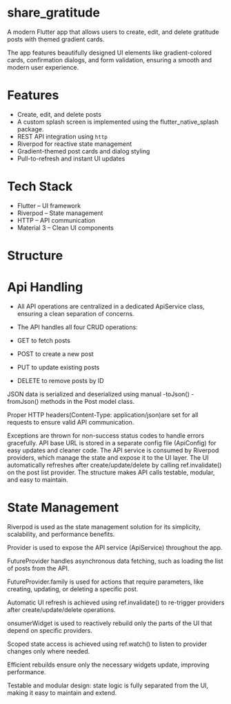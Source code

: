 # share_gratitude


A modern Flutter app that allows users to create, edit, and delete gratitude posts with  themed gradient cards. 

The app features beautifully designed UI elements like gradient-colored cards, 
confirmation dialogs, and form validation, ensuring a smooth and modern user experience.


#  Features

-  Create, edit, and delete posts
- A custom splash screen is implemented using the flutter_native_splash package.
-  REST API integration using `http`
-  Riverpod for reactive state management
-  Gradient-themed post cards and dialog styling
-  Pull-to-refresh and instant UI updates



#  Tech Stack

- Flutter – UI framework
- Riverpod – State management
- HTTP – API communication
- Material 3 – Clean UI components

# Structure



# Api Handling

- All API operations are centralized in a dedicated ApiService class, ensuring a clean separation of concerns.

- The API handles all four CRUD operations:

 - GET to fetch posts
 - POST to create a new post
 - PUT to update existing posts
 - DELETE to remove posts by ID

JSON data is serialized and deserialized using manual
    -toJson() 
    -fromJson() methods in the Post model class.

Proper HTTP headers(Content-Type: application/json)are set for all requests to ensure valid API communication.

Exceptions are thrown for non-success status codes to handle errors gracefully.
API base URL is stored in a separate config file (ApiConfig) for easy updates and cleaner code.
The API service is consumed by Riverpod providers, which manage the state and expose it to the UI layer.
The UI automatically refreshes after create/update/delete by calling ref.invalidate() on the post list provider.
The structure makes API calls testable, modular, and easy to maintain.

# State Management

Riverpod is used as the state management solution for its simplicity, scalability, and performance benefits.

Provider is used to expose the API service (ApiService) throughout the app.

FutureProvider handles asynchronous data fetching, such as loading the list of posts from the API.

FutureProvider.family is used for actions that require parameters, like creating, updating, or deleting a specific post.

Automatic UI refresh is achieved using ref.invalidate() to re-trigger providers after create/update/delete operations.

onsumerWidget is used to reactively rebuild only the parts of the UI that depend on specific providers.

Scoped state access is achieved using ref.watch() to listen to provider changes only where needed.

Efficient rebuilds ensure only the necessary widgets update, improving performance.

Testable and modular design: state logic is fully separated from the UI, making it easy to maintain and extend.
